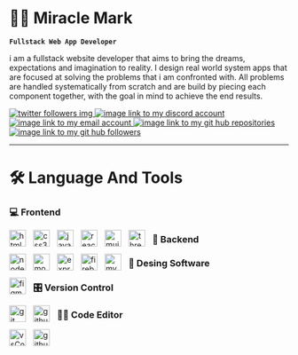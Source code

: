  # **🐱‍🏍** Miracle Mark

**`Fullstack Web App Developer`**

i am a fullstack website developer that aims to bring the dreams, expectations and imagination to reality. I design real world system apps that are  focused at solving the problems that i am confronted with.
All problems are handled systematically from scratch and are build by piecing each component together, with the goal in mind to achieve the end results.

<p>
    <a href="#">
        <img alt="twitter followers img" title="twitter followers" src="https://custom-icon-badges.demolab.com/badge/Twitter-129-blue?style=for-the-badge&logo=person-add&logoColor=white"/>
    </a>
    <a href="#">
        <img alt="image link to my discord account" title="discord account" src="https://custom-icon-badges.demolab.com/badge/-Discord-plum?style=for-the-badge&logo=comment-discussion&logoColor=black"/>
    </a>
    <a href="#">
        <img alt="image link to my email account" title="email account" src="https://custom-icon-badges.demolab.com/badge/-Email-red?style=for-the-badge&logo=unread&logoColor=white"/>
    </a>
    <a href="#">
        <img alt="image link to my git hub repositories" title="github repositories" src="https://custom-icon-badges.demolab.com/badge/-GitHub%20Repos%208-blue?style=for-the-badge&logo=workflow&logoColor=white"/>
    </a>
    <a href="#">
        <img alt="image link to my git hub followers" title="github followers" src="https://custom-icon-badges.demolab.com/badge/-GitHub%20Followers%201-black?style=for-the-badge&logo=people&logoColor=white"/>
    </a>
</p>

---

# 🛠 Language And Tools

### 💻 Frontend

<img align="left" alt="html5" title="html5"  width="30px" style="padding-right:10px" src="https://cdn.jsdelivr.net/gh/devicons/devicon/icons/html5/html5-original-wordmark.svg"/>
<img align="left" alt="css3" title="css3"  width="30px" style="padding-right:10px" src="https://cdn.jsdelivr.net/gh/devicons/devicon/icons/css3/css3-original-wordmark.svg"/>
<img align="left" alt="javascript" title="javascript"  width="30px" style="padding-right:10px" src="https://cdn.jsdelivr.net/gh/devicons/devicon/icons/javascript/javascript-original.svg"/>
<img align="left" alt="react" title="react"  width="30px" style="padding-right:10px" src="https://cdn.jsdelivr.net/gh/devicons/devicon/icons/react/react-original-wordmark.svg"/>
<img align="left" alt="mui" title="mui"  width="30px" style="padding-right:10px" src="https://cdn.jsdelivr.net/gh/devicons/devicon/icons/materialui/materialui-original.svg"/>
<img align="left" alt="three.js" title="three.js"  width="30px" style="padding-right:10px" src="https://cdn.jsdelivr.net/gh/devicons/devicon/icons/threejs/threejs-original-wordmark.svg"/>

### 🔐 Backend

<img align="left" alt="node.js" title="node.js"  width="30px" style="padding-right:10px" src="https://cdn.jsdelivr.net/gh/devicons/devicon/icons/nodejs/nodejs-plain-wordmark.svg"/>
<img align="left" alt="mongo db" title="mongo db"  width="30px" style="padding-right:10px" src="https://cdn.jsdelivr.net/gh/devicons/devicon/icons/mongodb/mongodb-original-wordmark.svg"/>
<img align="left" alt="express" title="express"  width="30px" style="padding-right:10px" src="https://cdn.jsdelivr.net/gh/devicons/devicon/icons/express/express-original-wordmark.svg"/>
<img align="left" alt="firebase" title="firebase"  width="30px" style="padding-right:10px" src="https://cdn.jsdelivr.net/gh/devicons/devicon/icons/firebase/firebase-plain-wordmark.svg"/>
<img align="left" alt="mysql" title="mysql"  width="30px" style="padding-right:10px" src="https://cdn.jsdelivr.net/gh/devicons/devicon/icons/mysql/mysql-original-wordmark.svg"/>

### 🎨 Desing Software

<img align="left" alt="figma" title="figma"  width="30px" style="padding-right:10px" src="https://cdn.jsdelivr.net/gh/devicons/devicon/icons/figma/figma-original.svg"/>

### 🎛 Version Control 

<img align="left" alt="git" title="git"  width="30px" style="padding-right:10px" src="https://cdn.jsdelivr.net/gh/devicons/devicon/icons/git/git-original-wordmark.svg"/>

<img align="left" alt="github" title="github"  width="30px" style="padding-right:10px" src="https://cdn.jsdelivr.net/gh/devicons/devicon/icons/github/github-original-wordmark.svg"/>

### 👩‍💻 Code Editor

<img align="left" alt="vsCode" title="vsCode"  width="30px" style="padding-right:10px" src="https://cdn.jsdelivr.net/gh/devicons/devicon/icons/vscode/vscode-original-wordmark.svg"/>
<img align="left" alt="githubDev" title="githubDev"  width="30px" style="padding-right:10px" src=""/>

#